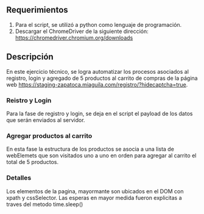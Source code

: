 ## Requerimientos
1. Para el script, se utilizó a python como lenguaje de programación.
2. Descargar el ChromeDriver de la siguiente dirección: https://chromedriver.chromium.org/downloads

## Descripción
En este ejercicio técnico, se logra automatizar los procesos asociados al registro, login y agregado de 5 productos al carrito de compras de la página web https://staging-zapatoca.miaguila.com/registro/?hidecaptcha=true.

### Reistro y Login
Para la fase de registro y login, se deja en el script el payload de los datos que serán enviados al servidor.

### Agregar productos al carrito
En esta fase la estructura de los productos se asocia a una lista de webElemets que son visitados  uno a uno en orden para agregar al carrito el total de 5 productos.

### Detalles
Los elementos de la pagina, mayormante son ubicados en el DOM con xpath y cssSelector. Las esperas en mayor medida fueron explicitas a traves del metodo time.sleep()



